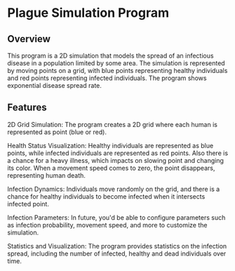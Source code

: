 # Plague Simulation Program
## Overview
This program is a 2D simulation that models the spread of an infectious disease in a population limited by some area. The simulation is represented by moving points on a grid, with blue points representing healthy individuals and red points representing infected individuals. The program shows exponential disease spread rate.
## Features
2D Grid Simulation: The program creates a 2D grid where each human is represented as point (blue or red).

Health Status Visualization: Healthy individuals are represented as blue points, while infected individuals are represented as red points. Also there is a chance for a heavy illness, which impacts on slowing point and changing its color. When a movement speed comes to zero, the point disappears, representing human death.

Infection Dynamics: Individuals move randomly on the grid, and there is a chance for healthy individuals to become infected when it intersects infected point.

Infection Parameters: In future, you'd be able to configure parameters such as infection probability, movement speed, and more to customize the simulation.

Statistics and Visualization: The program provides statistics on the infection spread, including the number of infected, healthy and dead individuals over time. 
